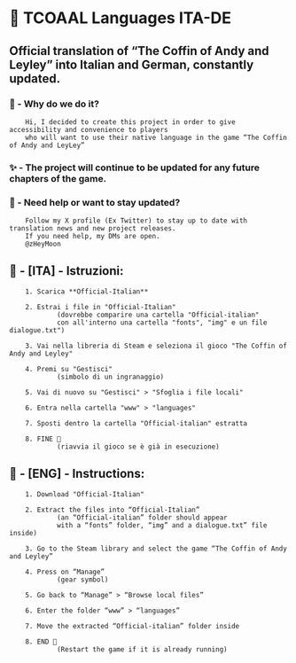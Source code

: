 # 💫 TCOAAL Languages ITA-DE
## Official translation of “The Coffin of Andy and Leyley” into Italian and German, constantly updated. ##

### 💎 - Why do we do it? ##
        Hi, I decided to create this project in order to give accessibility and convenience to players
        who will want to use their native language in the game “The Coffin of Andy and LeyLey”

### ✨ - The project will continue to be updated for any future chapters of the game. ##

### 🌙 - Need help or want to stay updated? ##
        Follow my X profile (Ex Twitter) to stay up to date with translation news and new project releases. 
        If you need help, my DMs are open.
        @zHeyMoon
        
## 🎍 - [ITA] - Istruzioni: ##
        1. Scarica **Official-Italian**
        
        2. Estrai i file in "Official-Italian"
                (dovrebbe comparire una cartella "Official-italian"
                con all'interno una cartella "fonts", "img" e un file dialogue.txt")
                
        3. Vai nella libreria di Steam e seleziona il gioco "The Coffin of Andy and Leyley"
        
        4. Premi su "Gestisci"
                (simbolo di un ingranaggio)
                
        5. Vai di nuovo su "Gestisci" > "Sfoglia i file locali"
        
        6. Entra nella cartella "www" > "languages"
        
        7. Sposti dentro la cartella "Official-italian" estratta
        
        8. FINE 🎉
                (riavvia il gioco se è già in esecuzione)

## 🎍 - [ENG] - Instructions: ##
        1. Download "Official-Italian"
        
        2. Extract the files into “Official-Italian”
                (an “Official-italian” folder should appear
                with a “fonts” folder, “img” and a dialogue.txt” file inside)
                
        3. Go to the Steam library and select the game “The Coffin of Andy and Leyley”
        
        4. Press on “Manage”
                (gear symbol)
                
        5. Go back to “Manage” > “Browse local files”
        
        6. Enter the folder “www” > “languages”
        
        7. Move the extracted “Official-italian” folder inside
        
        8. END 🎉
                (Restart the game if it is already running)
